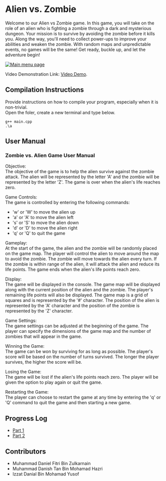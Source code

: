 # Alien vs. Zombie

Welcome to our Alien vs Zombie game. In this game, you will take on the role of an alien who is fighting a zombie through a dark and mysterious dungeon. Your mission is to survive by avoiding the zombie before it kills you. Along the way, you'll need to collect power-ups to improve your abilities and weaken the zombie. With random maps and unpredictable events, no games will be the same! Get ready, buckle up, and let the adventure begin!

[![Main menu page](https://imgur.com/a/BuKtswy)](https://imgur.com/a/BuKtswy)

Video Demonstration Link: [Video Demo](https://www.youtube.com/watch?v=QhKFY68MPJM).

## Compilation Instructions

Provide instructions on how to compile your program, especially when it is non-trivial.  
Open the foler, create a new terminal and type below.

```
g++ main.cpp 
.\a
```

## User Manual

### Zombie vs. Alien Game User Manual  
Objective:  
The objective of the game is to help the alien survive against the zombie attack. The alien will be represented by the letter 'A' and the zombie will be represented by the letter 'Z'. The game is over when the alien's life reaches zero.

Game Controls:  
The game is controlled by entering the following commands:
- 'w' or 'W' to move the alien up
- 'a' or 'A' to move the alien left
- 's' or 'S' to move the alien down
- 'd' or 'D' to move the alien right
- 'q' or 'Q' to quit the game

Gameplay:  
At the start of the game, the alien and the zombie will be randomly placed on the game map. The player will control the alien to move around the map to avoid the zombie. The zombie will move towards the alien every turn. If the zombie is within range of the alien, it will attack the alien and reduce its life points. The game ends when the alien's life points reach zero.

Display:  
The game will be displayed in the console. The game map will be displayed along with the current position of the alien and the zombie. The player's remaining life points will also be displayed. The game map is a grid of squares and is represented by the '#' character. The position of the alien is represented by the 'A' character and the position of the zombie is represented by the 'Z' character.

Game Settings:  
The game settings can be adjusted at the beginning of the game. The player can specify the dimensions of the game map and the number of zombies that will appear in the game.

Winning the Game:  
The game can be won by surviving for as long as possible. The player's score will be based on the number of turns survived. The longer the player survives, the higher the score will be.

Losing the Game:  
The game will be lost if the alien's life points reach zero. The player will be given the option to play again or quit the game.

Restarting the Game:  
The player can choose to restart the game at any time by entering the 'q' or 'Q' command to quit the game and then starting a new game.

## Progress Log

- [Part 1](PART1.md)
- [Part 2](PART2.md)

## Contributors

- Muhammad Daniel Fitri Bin Zulkarnain
- Muhammad Danish Tan Bin Mohamad Hazri
- Izzat Danial Bin Mohamad Yusof

